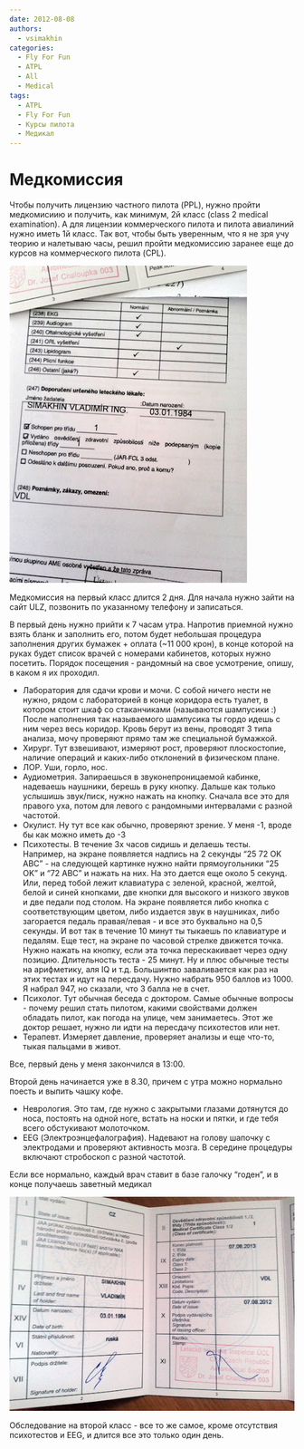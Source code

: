```yaml
---
date: 2012-08-08
authors:
  - vsimakhin
categories:
  - Fly For Fun
  - ATPL
  - All
  - Medical
tags:
  - ATPL
  - Fly For Fun
  - Курсы пилота
  - Медикал
---
```


# Медкомиссия

Чтобы получить лицензию частного пилота (PPL), нужно пройти медкомисиию и получить, как минимум, 2й класс (class 2 medical examination). А для лицензии коммерческого пилота и пилота авиалиний нужно иметь 1й класс. Так вот, чтобы быть уверенным, что я не зря учу теорию и налетываю часы, решил пройти медкомиссию заранее еще до курсов на коммерческого пилота (CPL).

![](IMG_20120807_100012.jpg)

<!-- more -->

Медкомиссия на первый класс длится 2 дня. Для начала нужно зайти на сайт ULZ, позвонить по указанному телефону и записаться.

В первый день нужно прийти к 7 часам утра. Напротив приемной нужно взять бланк и заполнить его, потом будет небольшая процедура заполнения других бумажек + оплата (~11 000 крон), в конце которой на руках будет список врачей с номерами кабинетов, которых нужно посетить. Порядок посещения - рандомный на свое усмотрение, опишу, в каком я их проходил.

* Лаборатория для сдачи крови и мочи. С собой ничего нести не нужно, рядом с лабораторией в конце коридора есть туалет, в котором стоит шкаф со стаканчиками (называются шампусики :) После наполнения так называемого шампусика ты гордо идешь с ним через весь коридор. Кровь берут из вены, проводят 3 типа анализа, мочу проверяют прямо там же специальной бумажкой.
* Хирург. Тут взвешивают, измеряют рост, проверяют плоскостопие, наличие операций и каких-либо отклонений в физическом плане.
* ЛОР. Уши, горло, нос.
* Аудиометрия. Запираешься в звуконепроницаемой кабинке, надеваешь наушники, берешь в руку кнопку. Дальше как только услышишь звук/писк, нужно нажать на кнопку. Сначала все это для правого уха, потом для левого с рандомными интервалами с разной частотой.
* Окулист. Ну тут все как обычно, проверяют зрение. У меня -1, вроде бы как можно иметь до -3
* Психотесты. В течение 3х часов сидишь и делаешь тесты. Например, на экране появляется надпись на 2 секунды “25 72 OK ABC” - на следующей картинке нужно найти прямоугольники “25 OK” и “72 ABC” и нажать на них. На это дается еще около 5 секунд. Или, перед тобой лежит клавиатура с зеленой, красной, желтой, белой и синей кнопками, две кнопки для высокого и низкого звуков и две педали под столом. На экране появляется либо кнопка с соответствующим цветом, либо издается звук в наушниках, либо загорается педаль правая/левая - и все это буквально на 0,5 секунды. И вот так в течение 10 минут ты тыкаешь по клавиатуре и педалям. Еще тест, на экране по часовой стрелке движется точка. Нужно нажать на кнопку, если эта точка перескакивает через одну позицию. Длительность теста - 25 минут. Ну и плюс обычные тесты на арифметику, аля IQ и т.д. Большинтво заваливается как раз на этих тестах и идут на пересдачу. Нужно набрать 950 баллов из 1000. Я набрал 947, но сказали, что 3 балла не в счет.
* Психолог. Тут обычная беседа с доктором. Самые обычные вопросы - почему решил стать пилотом, какими свойствами должен обладать пилот, как погода на улице, чем занимаетесь. Этот же доктор решает, нужно ли идти на пересдачу психотестов или нет.
* Терапевт. Измеряет давление, проверяет анализы и еще что-то, тыкая пальцами в живот.

Все, первый день у меня закончился в 13:00.

Второй день начинается уже в 8.30, причем с утра можно нормально поесть и выпить чашку кофе.

* Неврология. Это там, где нужно с закрытыми глазами дотянутся до носа, постоять на одной ноге, встать на носки и пятки, и где тебя всего обстукивают молоточком.
* EEG (Электроэнцефалография). Надевают на голову шапочку с электродами и проверяют активность мозга. В середине процедуры включают стробоскоп с разной частотой.

Если все нормально, каждый врач ставит в базе галочку “годен”, и в конце получаешь заветный медикал

![](IMG_20120808_202424.jpg)

Обследование на второй класс - все то же самое, кроме отсутствия психотестов и EEG, и длится все это только один день.